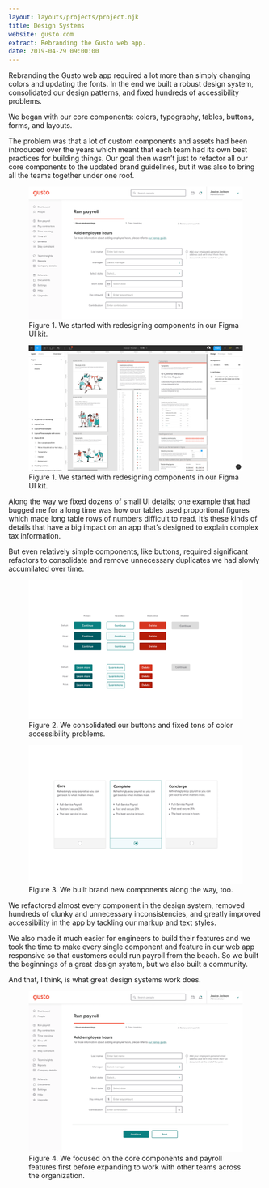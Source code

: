 ```yaml
---
layout: layouts/projects/project.njk
title: Design Systems
website: gusto.com
extract: Rebranding the Gusto web app.
date: 2019-04-29 09:00:00
---
```


<p class="intro">Rebranding the Gusto web app required a lot more than simply changing colors and updating the fonts. In the end we built a robust design system, consolidated our design patterns, and fixed hundreds of accessibility problems.</p>

We began with our core components: colors, typography, tables, buttons, forms, and layouts.

The problem was that a lot of custom components and assets had been introduced over the years which meant that each team had its own best practices for building things. Our goal then wasn’t just to refactor all our core components to the updated brand guidelines, but it was also to bring all the teams together under one roof.

<figure class="project-figure">
  <img src="/images/projects/gusto/design-system-01.webp" />
  <figcaption>Figure 1. We started with redesigning components in our Figma UI kit.</figcaption>
</figure>


<figure class="project-figure">
  <img src="/images/projects/gusto/design-system-05.webp" />
  <figcaption>Figure 1. We started with redesigning components in our Figma UI kit.</figcaption>
</figure>

Along the way we fixed dozens of small UI details; one example that had bugged me for a long time was how our tables used proportional figures which made long table rows of numbers difficult to read. It’s these kinds of details that have a big impact on an app that’s designed to explain complex tax information.

But even relatively simple components, like buttons, required significant refactors to consolidate and remove unnecessary duplicates we had slowly accumilated over time.

<figure class="project-figure">
  <img src="/images/projects/gusto/design-system-02.webp" />
  <figcaption>Figure 2. We consolidated our buttons and fixed tons of color accessibility problems.</figcaption>
</figure>

<figure class="project-figure">
  <img src="/images/projects/gusto/design-system-03.webp" />
  <figcaption>Figure 3. We built brand new components along the way, too.</figcaption>
</figure>

We refactored almost every component in the design system, removed hundreds of clunky and unnecessary inconsistencies, and greatly improved accessibility in the app by tackling our markup and text styles.

We also made it much easier for engineers to build their features and we took the time to make every single component and feature in our web app responsive so that customers could run payroll from the beach. So we built the beginnings of a great design system, but we also built a community.

And that, I think, is what great design systems work does.

<figure class="project-figure">
  <img src="/images/projects/gusto/design-system-04.webp" />
  <figcaption>Figure 4. We focused on the core components and payroll features first before expanding to work with other teams across the organization.</figcaption>
</figure>
